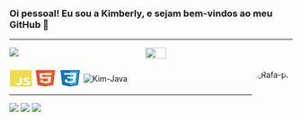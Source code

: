 ### Oi pessoal! Eu sou a Kimberly, e sejam bem-vindos ao meu GitHub 👋
<hr>

<img width="48%" align=left src="https://github-readme-stats-sigma-five.vercel.app/api?username=KimberlyFigueira&show_icons=true&theme=tokyonight">
<img width="27%" height="40%" src="https://github-readme-stats-sigma-five.vercel.app/api/top-langs/?username=KimberlyFigueira&hide_progress=true&theme=tokyonight">

<div style="display: inline_block"><br>
  <img align="center" alt="Kim-Js" height="30" width="40" src="https://raw.githubusercontent.com/devicons/devicon/master/icons/javascript/javascript-plain.svg">
  <img align="center" alt="Kim-HTML" height="30" width="40" src="https://raw.githubusercontent.com/devicons/devicon/master/icons/html5/html5-original.svg">
  <img align="center" alt="Rafa-CSS" height="30" width="40" src="https://raw.githubusercontent.com/devicons/devicon/master/icons/css3/css3-original.svg">
  <img align="center" alt="Kim-Java" height="30" width="40" src="https://cdn.jsdelivr.net/gh/devicons/devicon/icons/java/java-original.svg"/>
  <img align="right" alt="Rafa-pic" height="150" style="border-radius:50px;" src="https://user-images.githubusercontent.com/77189081/226730673-e52f0c58-d733-44f0-a410-75afdd1ff2ce.png">
</div>
<hr>

<div>
  <a href="https://instagram.com/xcryluvx" target="_blank"><img src="https://img.shields.io/badge/-Instagram-%23E4405F?style=for-the-badge&logo=instagram&logoColor=white" target="_blank"></a> 
  <a href = "mailto:kimberlyfigueira05@gmail.com"><img src="https://img.shields.io/badge/-Gmail-%23333?style=for-the-badge&logo=gmail&logoColor=white" target="_blank"></a>
  <a href="https://www.linkedin.com/in/kimberly-figueira-bab8621b1/" target="_blank"><img src="https://img.shields.io/badge/-LinkedIn-%230077B5?style=for-the-badge&logo=linkedin&logoColor=white" target="_blank"></a> 
</div>
